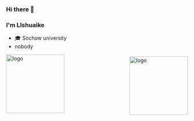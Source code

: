 ### Hi there 👋

<!--
**LIshuaike/LIshuaike** is a ✨ _special_ ✨ repository because its `README.md` (this file) appears on your GitHub profile.

Here are some ideas to get you started:

- 🔭 I’m currently working on ...
- 🌱 I’m currently learning ...
- 👯 I’m looking to collaborate on ...
- 🤔 I’m looking for help with ...
- 💬 Ask me about ...
- 📫 How to reach me: ...
- 😄 Pronouns: ...
- ⚡ Fun fact: ...
-->
### I'm LIshuaike
- 🎓 Sochow university
- nobody

<img src="https://github-readme-stats.vercel.app/api?username=Lishuaike&hide=issues&show_icons=true" alt="logo" height="160" align="right" style="margin: 5px; margin-bottom: 20px;" />
<img src="https://github-profile-trophy.vercel.app/?username=Lishuaike&theme=flat&column=7" alt="logo" height="160" align="center" style="margin: auto; margin-bottom: 20px;" />
